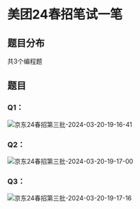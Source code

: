 # 美团24春招笔试一笔

## 题目分布
共3个编程题

## 题目

### Q1：
![京东24春招第三批-2024-03-20-19-16-41](https://cdn.jsdelivr.net/gh/wl2o2o/blogCdn/img/京东24春招第三批-2024-03-20-19-16-41.png)

### Q2：
![京东24春招第三批-2024-03-20-19-17-00](https://cdn.jsdelivr.net/gh/wl2o2o/blogCdn/img/京东24春招第三批-2024-03-20-19-17-00.png)

### Q3：
![京东24春招第三批-2024-03-20-19-17-16](https://cdn.jsdelivr.net/gh/wl2o2o/blogCdn/img/京东24春招第三批-2024-03-20-19-17-16.png)
